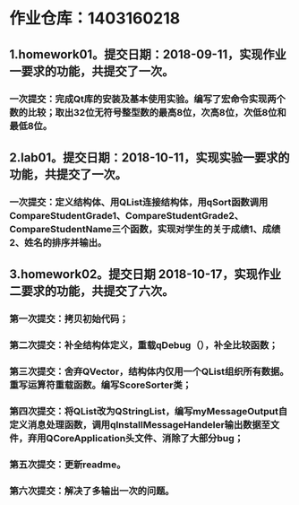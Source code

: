 ﻿# 作业仓库：1403160218

## 1.homework01。提交日期：2018-09-11，实现作业一要求的功能，共提交了一次。

### 一次提交：完成Qt库的安装及基本使用实验。编写了宏命令实现两个数的比较；取出32位无符号整型数的最高8位，次高8位，次低8位和最低8位。

## 2.lab01。提交日期：2018-10-11，实现实验一要求的功能，共提交了一次。

### 一次提交：定义结构体、用QList连接结构体，用qSort函数调用CompareStudentGrade1、CompareStudentGrade2、CompareStudentName三个函数，实现对学生的关于成绩1、成绩2、姓名的排序并输出。

## 3.homework02。提交日期 2018-10-17，实现作业二要求的功能，共提交了六次。

### 第一次提交：拷贝初始代码；

### 第二次提交：补全结构体定义，重载qDebug（），补全比较函数；

### 第三次提交：舍弃QVector，结构体内仅用一个QList<QString>组织所有数据。重写运算符重载函数。编写ScoreSorter类；

### 第四次提交：将QList<QString>改为QStringList，编写myMessageOutput自定义消息处理函数，调用qInstallMessageHandeler输出数据至文件，弃用QCoreApplication头文件、消除了大部分bug；

### 第五次提交：更新readme。

### 第六次提交：解决了多输出一次的问题。